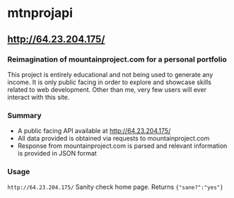 # mtnprojapi
## http://64.23.204.175/
### Reimagination of mountainproject.com for a personal portfolio
This project is entirely educational and not being used to generate any income. It is only public facing in order to explore and showcase skills related to web development. Other than me, very few users will ever interact with this site.

### Summary
- A public facing API available at http://64.23.204.175/ 
- All data provided is obtained via requests to mountainproject.com
- Response from mountainproject.com is parsed and relevant information is provided in JSON format

### Usage
`http://64.23.204.175/`
Sanity check home page. Returns `{"sane?":"yes"}`
